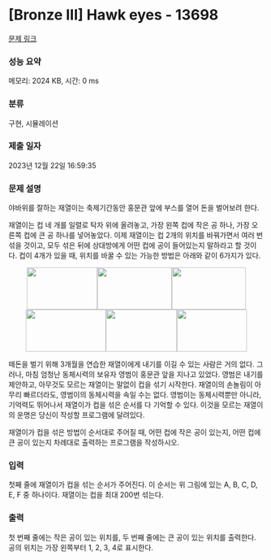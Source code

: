 # [Bronze III] Hawk eyes - 13698 

[문제 링크](https://www.acmicpc.net/problem/13698) 

### 성능 요약

메모리: 2024 KB, 시간: 0 ms

### 분류

구현, 시뮬레이션

### 제출 일자

2023년 12월 22일 16:59:35

### 문제 설명

<p>야바위를 잘하는 재열이는 축제기간동안 홍문관 앞에 부스를 열어 돈을 벌어보려 한다. </p>

<p>재열이는 컵 네 개를 일렬로 탁자 위에 올려놓고, 가장 왼쪽 컵에 작은 공 하나, 가장 오른쪽 컵에 큰 공 하나를 넣어놓았다. 이제 재열이는 컵 2개의 위치를 바꿔가면서 여러 번 섞을 것이고, 모두 섞은 뒤에 상대방에게 어떤 컵에 공이 들어있는지 말하라고 할 것이다. 컵이 4개가 있을 때, 위치를 바꿀 수 있는 가능한 방법은 아래와 같이 6가지가 있다.</p>

<p style="text-align:center"><img alt="" src="" style="height:83px; width:139px"><img alt="" src="" style="height:83px; width:147px"><img alt="" src="" style="height:83px; width:146px"><img alt="" src="" style="height:83px; width:158px"><img alt="" src="" style="height:83px; width:140px"><img alt="" src="" style="height:83px; width:138px"></p>

<p>떼돈을 벌기 위해 3개월을 연습한 재열이에게 내기를 이길 수 있는 사람은 거의 없다.  그러나, 마침 엄청난 동체시력의 보유자 영범이 홍문관 앞을 지나고 있었다.  영범은 내기를 제안하고, 아무것도 모르는 재열이는 말없이 컵을 섞기 시작한다.  재열이의 손놀림이 아무리 빠르더라도, 영범이의 동체시력을 속일 수는 없다. 영범이는 동체시력뿐만 아니라, 기억력도 뛰어나서 재열이가 컵을 섞은 순서를 다 기억할 수 있다.  이것을 모르는 재열이의 운명은 당신이 작성할 프로그램에 달려있다.</p>

<p>재열이가 컵을 섞은 방법이 순서대로 주어질 때, 어떤 컵에 작은 공이 있는지, 어떤 컵에 큰 공이 있는지 차례대로 출력하는 프로그램을 작성하시오. </p>

### 입력 

 <p>첫째 줄에 재열이가 컵을 섞는 순서가 주어진다. 이 순서는 위 그림에 있는 A, B, C, D, E, F 중 하나이다. 재열이는 컵을 최대 200번 섞는다.</p>

### 출력 

 <p>첫 번째 줄에는 작은 공이 있는 위치를, 두 번째 줄에는 큰 공이 있는 위치를 출력한다. 공의 위치는 가장 왼쪽부터 1, 2, 3, 4로 표시한다.  </p>

